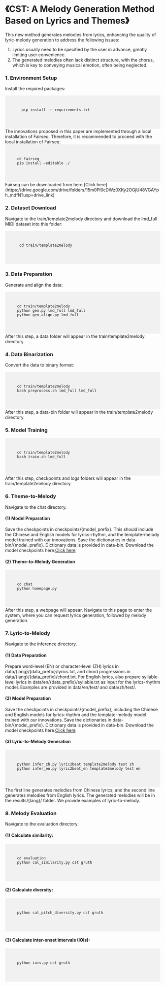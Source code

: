 # 《CST: A Melody Generation Method Based on Lyrics and Themes》
This new method generates melodies from lyrics, enhancing the quality of lyric-melody generation to address the following issues:
1. Lyrics usually need to be specified by the user in advance, greatly limiting user convenience.
2. The generated melodies often lack distinct structure, with the chorus, which is key to conveying musical emotion, often being neglected.
### 1. Environment Setup
Install the required packages:
<div style="background-color: #f1f1f1; padding: 10px; font-size: 1em;">
  <pre>
    <code>
      pip install -r requirements.txt
    </code>
  </pre>
</div>
The innovations proposed in this paper are implemented through a local installation of Fairseq. Therefore, it is recommended to proceed with the local installation of Fairseq:
<div style="background-color: #f1f1f1; padding: 10px; font-size: 1em;">
  <pre>
    <code>
    cd fairseq
    pip install –editable ./
    </code>
  </pre>
</div>
Fairseq can be downloaded from here.[Click here](https://drive.google.com/drive/folders/15m0Pl0cDWz0XKy2OGjU48VGAYph_mdfN?usp=drive_link)

### 2. Dataset Download
Navigate to the train/template2melody directory and download the lmd_full MIDI dataset into this folder:
<div style="background-color: #f1f1f1; padding: 10px; font-size: 1em;">
  <pre>
    <code>
     cd train/template2melody
    </code>
  </pre>
</div>

### 3. Data Preparation
Generate and align the data:
<div style="background-color: #f1f1f1; padding: 10px; font-size: 1em;">
  <pre>
    <code>
    cd train/template2melody
    python gen.py lmd_full lmd_full
    python gen_align.py lmd_full
    </code>
  </pre>
</div>
After this step, a data folder will appear in the train/template2melody directory.

### 4. Data Binarization
Convert the data to binary format:
<div style="background-color: #f1f1f1; padding: 10px; font-size: 1em;">
  <pre>
    <code>
    cd train/template2melody
    bash preprocess.sh lmd_full lmd_full
    </code>
  </pre>
</div>
After this step, a data-bin folder will appear in the train/template2melody directory.

### 5. Model Training
<div style="background-color: #f1f1f1; padding: 10px; font-size: 1em;">
  <pre>
    <code>
    cd train/template2melody
    bash train.sh lmd_full
    </code>
  </pre>
</div>
After this step, checkpoints and logs folders will appear in the train/template2melody directory. 

### 6. Theme-to-Melody
Navigate to the chat directory.
#### (1) Model Preparation
Save the checkpoints in checkpoints/{model_prefix}. This should include the Chinese and English models for lyrics-rhythm, and the template-melody model trained with our innovations. Save the dictionaries in data-bin/{model_prefix}. Dictionary data is provided in data-bin.
Download the model checkpoints here.[Click here](https://drive.google.com/drive/folders/1mNGQuINnx_GHHGd3vrjRZq8vNoxjgSif?usp=drive_link)
#### (2) Theme-to-Melody Generation
<div style="background-color: #f1f1f1; padding: 10px; font-size: 1em;">
  <pre>
    <code>
    cd chat
    python homepage.py
    </code>
  </pre>
</div>
After this step, a webpage will appear. Navigate to this page to enter the system, where you can request lyrics generation, followed by melody generation.

### 7. Lyric-to-Melody
Navigate to the inference directory.
#### (1) Data Preparation
Prepare word-level (EN) or character-level (ZH) lyrics in data/{lang}/{data_prefix}/lyrics.txt, and chord progressions in data/{lang}/{data_prefix}/chord.txt. For English lyrics, also prepare syllable-level lyrics in data/en/{data_prefix}/syllable.txt as input for the lyrics-rhythm model. Examples are provided in data/en/test/ and data/zh/test/.
#### (2) Model Preparation
Save the checkpoints in checkpoints/{model_prefix}, including the Chinese and English models for lyrics-rhythm and the template-melody model trained with our innovations. Save the dictionaries in data-bin/{model_prefix}. Dictionary data is provided in data-bin.
Download the model checkpoints here.[Click here](https://drive.google.com/drive/folders/1mNGQuINnx_GHHGd3vrjRZq8vNoxjgSif?usp=drive_link)
#### (3) Lyric-to-Melody Generation
<div style="background-color: #f1f1f1; padding: 10px; font-size: 1em;">
  <pre>
    <code>
    python infer_zh.py lyric2beat template2melody test zh
    python infer_en.py lyric2beat_en template2melody test en
    </code>
  </pre>
</div>
The first line generates melodies from Chinese lyrics, and the second line generates melodies from English lyrics. The generated melodies will be in the results/{lang}/ folder. We provide examples of lyric-to-melody.

### 8. Melody Evaluation
Navigate to the evaluation directory.
#### (1) Calculate similarity:
<div style="background-color: #f1f1f1; padding: 10px; font-size: 1em;">
  <pre>
    <code>
    cd evaluation
    python cal_similarity.py cst gruth
    </code>
  </pre>
</div>

#### (2) Calculate diversity:
<div style="background-color: #f1f1f1; padding: 10px; font-size: 1em;">
  <pre>
    <code>
    python cal_pitch_diversity.py cst gruth
    </code>
  </pre>
</div>

#### (3) Calculate inter-onset intervals (IOIs):
<div style="background-color: #f1f1f1; padding: 10px; font-size: 1em;">
  <pre>
    <code>
    python iois.py cst gruth
    </code>
  </pre>
</div>

